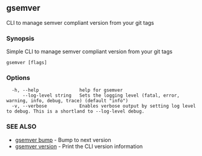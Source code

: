 ## gsemver

CLI to manage semver compliant version from your git tags

### Synopsis

Simple CLI to manage semver compliant version from your git tags


```
gsemver [flags]
```

### Options

```
  -h, --help               help for gsemver
      --log-level string   Sets the logging level (fatal, error, warning, info, debug, trace) (default "info")
  -v, --verbose            Enables verbose output by setting log level to debug. This is a shortland to --log-level debug.
```

### SEE ALSO

* [gsemver bump](gsemver_bump.md)	 - Bump to next version
* [gsemver version](gsemver_version.md)	 - Print the CLI version information

